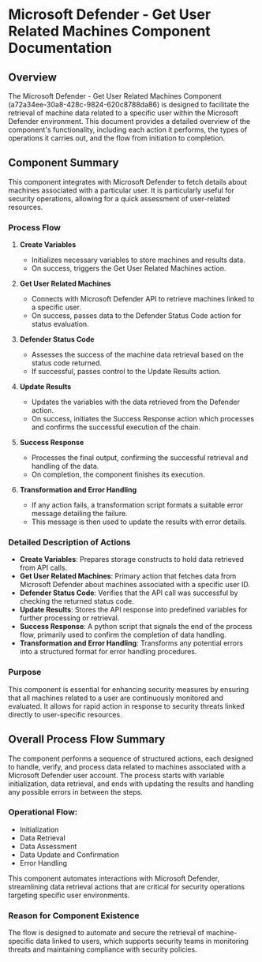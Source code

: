 # Microsoft Defender - Get User Related Machines Component Documentation

## Overview
The Microsoft Defender - Get User Related Machines Component (a72a34ee-30a8-428c-9824-620c8788da86) is designed to facilitate the retrieval of machine data related to a specific user within the Microsoft Defender environment. This document provides a detailed overview of the component's functionality, including each action it performs, the types of operations it carries out, and the flow from initiation to completion.

## Component Summary
This component integrates with Microsoft Defender to fetch details about machines associated with a particular user. It is particularly useful for security operations, allowing for a quick assessment of user-related resources.

### Process Flow

1. **Create Variables**
   - Initializes necessary variables to store machines and results data.
   - On success, triggers the Get User Related Machines action.

2. **Get User Related Machines**
   - Connects with Microsoft Defender API to retrieve machines linked to a specific user.
   - On success, passes data to the Defender Status Code action for status evaluation.

3. **Defender Status Code**
   - Assesses the success of the machine data retrieval based on the status code returned.
   - If successful, passes control to the Update Results action.

4. **Update Results**
   - Updates the variables with the data retrieved from the Defender action.
   - On success, initiates the Success Response action which processes and confirms the successful execution of the chain.

5. **Success Response**
   - Processes the final output, confirming the successful retrieval and handling of the data.
   - On completion, the component finishes its execution.

6. **Transformation and Error Handling**
   - If any action fails, a transformation script formats a suitable error message detailing the failure.
   - This message is then used to update the results with error details.

### Detailed Description of Actions

- **Create Variables**: Prepares storage constructs to hold data retrieved from API calls.
- **Get User Related Machines**: Primary action that fetches data from Microsoft Defender about machines associated with a specific user ID.
- **Defender Status Code**: Verifies that the API call was successful by checking the returned status code.
- **Update Results**: Stores the API response into predefined variables for further processing or retrieval.
- **Success Response**: A python script that signals the end of the process flow, primarily used to confirm the completion of data handling.
- **Transformation and Error Handling**: Transforms any potential errors into a structured format for error handling procedures.

### Purpose
This component is essential for enhancing security measures by ensuring that all machines related to a user are continuously monitored and evaluated. It allows for rapid action in response to security threats linked directly to user-specific resources.

## Overall Process Flow Summary
The component performs a sequence of structured actions, each designed to handle, verify, and process data related to machines associated with a Microsoft Defender user account. The process starts with variable initialization, data retrieval, and ends with updating the results and handling any possible errors in between the steps.

### Operational Flow:
- Initialization
- Data Retrieval
- Data Assessment
- Data Update and Confirmation
- Error Handling

This component automates interactions with Microsoft Defender, streamlining data retrieval actions that are critical for security operations targeting specific user environments.

### Reason for Component Existence
The flow is designed to automate and secure the retrieval of machine-specific data linked to users, which supports security teams in monitoring threats and maintaining compliance with security policies.

